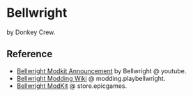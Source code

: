 # Bellwright

by Donkey Crew.

## Reference

- [Bellwright Modkit Announcement](https://www.youtube.com/watch?v=71y7IRv4u7c) by Bellwright @ youtube.
- [Bellwright Modding Wiki](https://modding.playbellwright.com/) @ modding.playbellwright.
- [Bellwright ModKit](https://store.epicgames.com/en-US/p/bellwright-modkit) @ store.epicgames.
